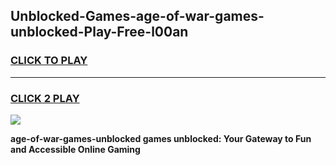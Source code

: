 
## Unblocked-Games-age-of-war-games-unblocked-Play-Free-l00an
<h3>
<a href="https://premium76.site?title=age-of-war-games-unblocked&ref=12A">CLICK TO PLAY</a></h3>
<hr>

<h3>
<a href="https://premium76.site?title=age-of-war-games-unblocked&ref=12A">CLICK 2 PLAY</a>
  
</h3>

<a href="https://premium76.site?title=age-of-war-games-unblocked&ref=12A"><img src="https://clearcache.store/games.png"></a>


**age-of-war-games-unblocked games unblocked: Your Gateway to Fun and Accessible Online Gaming**
